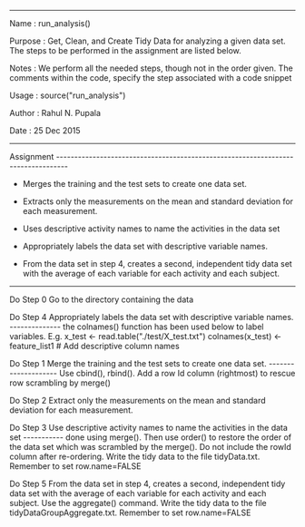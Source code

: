 --------------------------------------------------------------------------------------------
Name        : run_analysis()

Purpose     : Get, Clean, and Create Tidy Data for analyzing a given data set.
              The steps to be performed in the assignment are listed below.

Notes       : We perform all the needed steps, though not in the order given.
              The comments within the code, specify the step associated with a code snippet

Usage       : source("run_analysis")

Author      : Rahul N. Pupala

Date        : 25 Dec 2015

--------------------------------------------------------------------------------------------

Assignment ---------------------------------------------------------------------------------
* Merges the training and the test sets to create one data set.

* Extracts only the measurements on the mean and standard deviation for each measurement. 

* Uses descriptive activity names to name the activities in the data set

* Appropriately labels the data set with descriptive variable names. 

* From the data set in step 4, creates a second, independent tidy data set with the average of each variable for each activity and each subject.
--------------------------------------------------------------------------------------------

Do Step 0 Go to the directory containing the data


Do Step 4 Appropriately labels the data set with descriptive variable names. --------------
   the colnames() function has been used below to label variables. E.g.
x_test                  <- read.table("./test/X_test.txt")
colnames(x_test)        <- feature_list1                        # Add descriptive column names


Do Step 1 Merge the training and the test sets to create one data set. --------------------
Use cbind(), rbind(). Add a row Id column (rightmost) to rescue row scrambling by merge()


Do Step 2 Extract only the measurements on the mean and standard deviation for each measurement.


Do Step 3 Use descriptive activity names to name the activities in the data set -----------
done using merge(). Then use order() to restore the order of the data set which was scrambled
by the merge().
Do not include the rowId column after re-ordering.
Write the tidy data to the file tidyData.txt. Remember to set row.name=FALSE


Do Step 5 From the data set in step 4, creates a second, independent tidy data set with the 
   average of each variable for each activity and each subject.
Use the aggregate() command. 
Write the tidy data to the file tidyDataGroupAggregate.txt. Remember to set row.name=FALSE